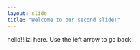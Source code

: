 ```yaml
---
layout: slide
title: "Welcome to our second slide!"
---
```

hello!!lizi here.
Use the left arrow to go back!
